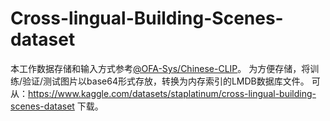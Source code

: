 # Cross-lingual-Building-Scenes-dataset

本工作数据存储和输入方式参考[@OFA-Sys/Chinese-CLIP](https://github.com/OFA-Sys/Chinese-CLIP)。
为方便存储，将训练/验证/测试图片以base64形式存放，转换为内存索引的LMDB数据库文件。
可从：https://www.kaggle.com/datasets/staplatinum/cross-lingual-building-scenes-dataset 下载。
